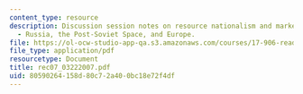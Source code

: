 ```yaml
---
content_type: resource
description: Discussion session notes on resource nationalism and market power (III)
  - Russia, the Post-Soviet Space, and Europe.
file: https://ol-ocw-studio-app-qa.s3.amazonaws.com/courses/17-906-reading-seminar-in-social-science-the-geopolitics-and-geoeconomics-of-global-energy-spring-2007/80590264158d80c72a400bc18e72f4df_rec07_03222007.pdf
file_type: application/pdf
resourcetype: Document
title: rec07_03222007.pdf
uid: 80590264-158d-80c7-2a40-0bc18e72f4df
---
```

